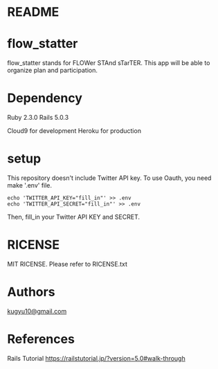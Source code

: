 # README

# flow_statter

flow_statter stands for FLOWer STAnd sTarTER.
This app will be able to organize plan and participation.

# Dependency

Ruby 2.3.0
Rails 5.0.3

Cloud9 for development
Heroku for production


# setup
This repository doesn't include Twitter API key.
To use Oauth, you need make '.env' file.

```
echo 'TWITTER_API_KEY="fill_in"' >> .env
echo 'TWITTER_API_SECRET="fill_in"' >> .env
```

Then, fill_in your Twitter API KEY and SECRET.


# RICENSE

MIT RICENSE.
Please refer to RICENSE.txt

# Authors
kugyu10@gmail.com


# References
Rails Tutorial <https://railstutorial.jp/?version=5.0#walk-through>

